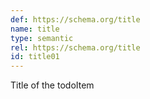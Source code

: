 ```yaml
---
def: https://schema.org/title
name: title
type: semantic
rel: https://schema.org/title
id: title01
---
```


Title of the todoItem
